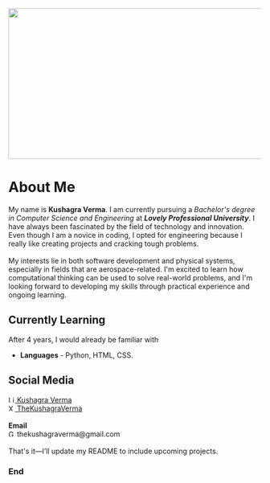 <img src= "https://in.pinterest.com/pin/2533343531886377/" width ="800" height = "300"/>
</a>

# About Me

My name is <b>Kushagra Verma</b>. I am currently pursuing a <i>Bachelor's degree in Computer Science and Engineering</i> at <i><b>Lovely Professional University</b></i>. I have always been fascinated by the field of technology and innovation. Even though I am a novice in coding, I opted for engineering because I really like creating projects and cracking tough problems. <br><br>
My interests lie in both software development and physical systems, especially in fields that are aerospace-related. I'm excited to learn how computational thinking can be used to solve real-world problems, and I'm looking forward to developing my skills through practical experience and ongoing learning.


## Currently Learning
After 4 years, I would already be familiar with
- **Languages** - Python, HTML, CSS.


## Social Media 
<div><a href="https://www.linkedin.com/in/thekushagraverma/">
  <img src="https://cdn-icons-png.flaticon.com/512/174/174857.png" width="13" alt="LinkedIn"/>
</a>
<a href="https://www.linkedin.com/in/thekushagraverma/">Kushagra Verma</a></div>
<div><a href="https://x.com/thekushagrav">
  <img src="https://cdn-icons-png.flaticon.com/512/5968/5968958.png" width="13" alt="X"/>
</a>
<a href="https://x.com/thekushagrav">TheKushagraVerma</a></div><br>

<div><b>Email</b></div>
<div>
  <img src="https://cdn-icons-png.flaticon.com/512/732/732200.png" width="13" alt="Gmail"/> 
</a>thekushagraverma@gmail.com</a></div><br>

<div>That's it—I’ll update my README to include upcoming projects.</div> 
  
### End                 
                                               
